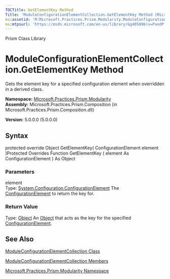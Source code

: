 ```yaml
---
TOCTitle: GetElementKey Method
Title: 'ModuleConfigurationElementCollection.GetElementKey Method (Microsoft.Practices.Prism.Modularity)'
ms:assetid: 'M:Microsoft.Practices.Prism.Modularity.ModuleConfigurationElementCollection.GetElementKey(System.Configuration.ConfigurationElement)'
ms:mtpsurl: 'https://msdn.microsoft.com/en-us/library/Gg405896(v=PandP.50)'
---
```


Prism Class Library

ModuleConfigurationElementCollection.GetElementKey Method
=============================================================

Gets the element key for a specified configuration element when overridden in a derived class.

**Namespace:** [Microsoft.Practices.Prism.Modularity](https://msdn.microsoft.com/library/microsoft.practices.prism.modularity)
**Assembly:** Microsoft.Practices.Prism.Composition (in Microsoft.Practices.Prism.Composition.dll)

**Version:** 5.0.0.0 (5.0.0.0)

## Syntax


protected override Object GetElementKey( ConfigurationElement element )Protected Overrides Function GetElementKey ( element As ConfigurationElement ) As Object

### Parameters

element  
Type: [System.Configuration.ConfigurationElement](http://msdn.microsoft.com/en-us/library/kyx77cz3)
The [ConfigurationElement](http://msdn.microsoft.com/en-us/library/kyx77cz3) to return the key for.

### Return Value

Type: [Object](http://msdn.microsoft.com/en-us/library/e5kfa45b)
An [Object](http://msdn.microsoft.com/en-us/library/e5kfa45b) that acts as the key for the specified [ConfigurationElement](http://msdn.microsoft.com/en-us/library/kyx77cz3).

See Also
--------


[ModuleConfigurationElementCollection Class](https://msdn.microsoft.com/library/microsoft.practices.prism.modularity.moduleconfigurationelementcollection)

[ModuleConfigurationElementCollection Members](https://msdn.microsoft.com/allmembers.t:microsoft.practices.prism.modularity.moduleconfigurationelementcollection)

[Microsoft.Practices.Prism.Modularity Namespace](https://msdn.microsoft.com/library/microsoft.practices.prism.modularity)
